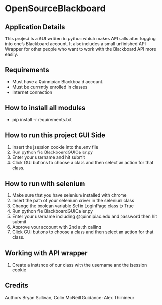 # OpenSourceBlackboard

## Application Details
This project is a GUI written in python which makes API calls after logging into one’s Blackboard account. It also includes a small unfinished API Wrapper for other people who want to work with the Blackboard API more easily.

## Requirements
* Must have a Quinnipiac Blackboard account. 
* Must be currently enrolled in classes
* Internet connection

## How to install all modules 
* pip install -r requirements.txt

## How to run this project GUI Side
1. Insert the jsession cookie into the .env file
2. Run python file BlackboardGUICaller.py
3. Enter your username and hit submit
3. Click GUI buttons to choose a class and then select an action for that class.

## How to run with selenium 
1. Make sure that you have selenium installed with chrome
2. Insert the path of your selenium driver in the selenium class
3. Change the boolean variable Sel in LoginPage class to True
4. Run python file BlackboardGUICaller.py
5. Enter your username including @quinnipiac.edu and password then hit submit
6. Approve your account with 2nd auth calling
7. Click GUI buttons to choose a class and then select an action for that class.

## Working with API wrapper
1. Create a instance of our class with the username and the jsession cookie 

## Credits
Authors Bryan Sullivan, Colin McNeill
Guidance: Alex Thimineur
